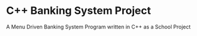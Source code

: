 # C++ Banking System Project
  A Menu Driven Banking System Program written in C++ as a School Project
